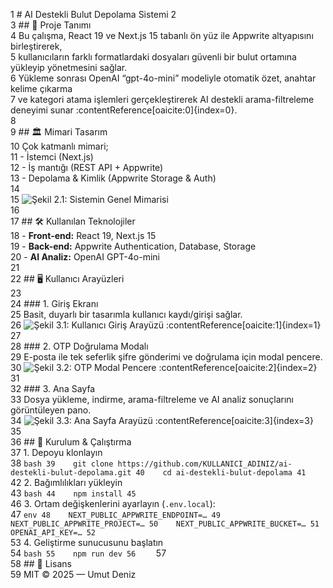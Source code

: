 1  # AI Destekli Bulut Depolama Sistemi
2  
3  ## 📖 Proje Tanımı  
4  Bu çalışma, React 19 ve Next.js 15 tabanlı ön yüz ile Appwrite altyapısını birleştirerek,  
5  kullanıcıların farklı formatlardaki dosyaları güvenli bir bulut ortamına yükleyip yönetmesini sağlar.  
6  Yükleme sonrası OpenAI “gpt-4o-mini” modeliyle otomatik özet, anahtar kelime çıkarma  
7  ve kategori atama işlemleri gerçekleştirerek AI destekli arama-filtreleme deneyimi sunar :contentReference[oaicite:0]{index=0}.  
8  
9  ## 🏛️ Mimari Tasarım  
10 Çok katmanlı mimari;  
11  - İstemci (Next.js)  
12  - İş mantığı (REST API + Appwrite)  
13  - Depolama & Kimlik (Appwrite Storage & Auth)  
14  
15 ![Şekil 2.1: Sistemin Genel Mimarisi](assets/images/mimari.png)  <!-- satır 15 -->  
16  
17 ## 🛠️ Kullanılan Teknolojiler  
18 - **Front-end:** React 19, Next.js 15  
19 - **Back-end:** Appwrite Authentication, Database, Storage  
20 - **AI Analiz:** OpenAI GPT-4o-mini  
21  
22 ## 🖥️ Kullanıcı Arayüzleri  
23  
24 ### 1. Giriş Ekranı  
25 Basit, duyarlı bir tasarımla kullanıcı kaydı/girişi sağlar.  
26 ![Şekil 3.1: Kullanıcı Giriş Arayüzü](assets/images/login.png)  <!-- satır 26 --> :contentReference[oaicite:1]{index=1}  
27  
28 ### 2. OTP Doğrulama Modalı  
29 E-posta ile tek seferlik şifre gönderimi ve doğrulama için modal pencere.  
30 ![Şekil 3.2: OTP Modal Pencere](assets/images/otp_modal.png)  <!-- satır 30 --> :contentReference[oaicite:2]{index=2}  
31  
32 ### 3. Ana Sayfa  
33 Dosya yükleme, indirme, arama-filtreleme ve AI analiz sonuçlarını görüntüleyen pano.  
34 ![Şekil 3.3: Ana Sayfa Arayüzü](assets/images/homepage.png)  <!-- satır 34 --> :contentReference[oaicite:3]{index=3}  
35  
36 ## 🚀 Kurulum & Çalıştırma  
37 1. Depoyu klonlayın  
38    ```bash
39    git clone https://github.com/KULLANICI_ADINIZ/ai-destekli-bulut-depolama.git
40    cd ai-destekli-bulut-depolama
41    ```  
42 2. Bağımlılıkları yükleyin  
43    ```bash
44    npm install
45    ```  
46 3. Ortam değişkenlerini ayarlayın (`.env.local`):  
47    ```env
48    NEXT_PUBLIC_APPWRITE_ENDPOINT=…
49    NEXT_PUBLIC_APPWRITE_PROJECT=…
50    NEXT_PUBLIC_APPWRITE_BUCKET=…
51    OPENAI_API_KEY=…
52    ```  
53 4. Geliştirme sunucusunu başlatın  
54    ```bash
55    npm run dev
56    ```
57  
58 ## 📄 Lisans  
59 MIT © 2025 — Umut Deniz
